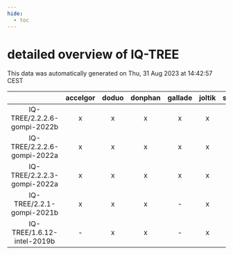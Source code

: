 ```yaml
---
hide:
  - toc
---
```


detailed overview of IQ-TREE
============================


This data was automatically generated on Thu, 31 Aug 2023 at 14:42:57 CEST  

| |accelgor|doduo|donphan|gallade|joltik|skitty|swalot|victini|
| :---: | :---: | :---: | :---: | :---: | :---: | :---: | :---: | :---: |
|IQ-TREE/2.2.2.6-gompi-2022b|x|x|x|x|x|x|x|x|
|IQ-TREE/2.2.2.6-gompi-2022a|x|x|x|x|x|x|x|x|
|IQ-TREE/2.2.2.3-gompi-2022a|x|x|x|x|x|x|x|x|
|IQ-TREE/2.2.1-gompi-2021b|x|x|x|-|x|x|x|x|
|IQ-TREE/1.6.12-intel-2019b|-|x|x|-|x|x|x|x|
